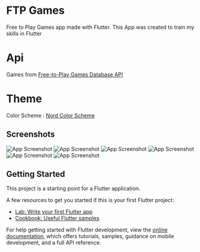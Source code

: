 # FTP Games

Free to Play Games app made with Flutter. This App was created to train my skills in Flutter


# Api

Games from [Free-to-Play Games Database API](https://rapidapi.com/digiwalls/api/free-to-play-games-database/)

# Theme

Color Scheme : [Nord Color Scheme](https://www.nordtheme.com/docs/colors-and-palettes)

## Screenshots

![App Screenshot](/screenshots/1.png)
![App Screenshot](/screenshots/2.png)
![App Screenshot](/screenshots/3.png)
![App Screenshot](/screenshots/4.png)
![App Screenshot](/screenshots/5.png)
![App Screenshot](/screenshots/6.png)

## Getting Started

This project is a starting point for a Flutter application.

A few resources to get you started if this is your first Flutter project:

- [Lab: Write your first Flutter app](https://docs.flutter.dev/get-started/codelab)
- [Cookbook: Useful Flutter samples](https://docs.flutter.dev/cookbook)

For help getting started with Flutter development, view the
[online documentation](https://docs.flutter.dev/), which offers tutorials,
samples, guidance on mobile development, and a full API reference.
